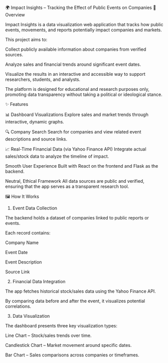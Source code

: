 🌍 Impact Insights – Tracking the Effect of Public Events on Companies
📖 Overview

Impact Insights is a data visualization web application that tracks how public events, movements, and reports potentially impact companies and markets.

This project aims to:

Collect publicly available information about companies from verified sources.

Analyze sales and financial trends around significant event dates.

Visualize the results in an interactive and accessible way to support researchers, students, and analysts.

The platform is designed for educational and research purposes only, promoting data transparency without taking a political or ideological stance.

✨ Features

📊 Dashboard Visualizations
Explore sales and market trends through interactive, dynamic graphs.

🔍 Company Search
Search for companies and view related event descriptions and source links.

📈 Real-Time Financial Data (via Yahoo Finance API)
Integrate actual sales/stock data to analyze the timeline of impact.

Smooth User Experience
Built with React on the frontend and Flask as the backend.

Neutral, Ethical Framework
All data sources are public and verified, ensuring that the app serves as a transparent research tool.

🖼️ How It Works
1. Event Data Collection

The backend holds a dataset of companies linked to public reports or events.

Each record contains:

Company Name

Event Date

Event Description

Source Link

2. Financial Data Integration

The app fetches historical stock/sales data using the Yahoo Finance API.

By comparing data before and after the event, it visualizes potential correlations.

3. Data Visualization

The dashboard presents three key visualization types:

Line Chart – Stock/sales trends over time.

Candlestick Chart – Market movement around specific dates.

Bar Chart – Sales comparisons across companies or timeframes.

